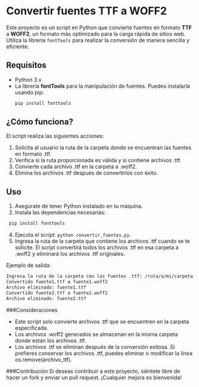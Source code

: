 # Convertir fuentes TTF a WOFF2

Este proyecto es un script en Python que convierte fuentes en formato **TTF** a **WOFF2**, un formato más optimizado para la carga rápida de sitios web. Utiliza la librería `fontTools` para realizar la conversión de manera sencilla y eficiente.

## Requisitos

- Python 3.x
- La librería **fontTools** para la manipulación de fuentes. Puedes instalarla usando pip:
  ```bash
  pip install fonttools

## ¿Cómo funciona?
El script realiza las siguientes acciones:

1. Solicita al usuario la ruta de la carpeta donde se encuentran las fuentes en formato .ttf.
2. Verifica si la ruta proporcionada es válida y si contiene archivos .ttf.
3. Convierte cada archivo .ttf en la carpeta a .woff2.
4. Elimina los archivos .ttf después de convertirlos con éxito.

## Uso
1. Asegúrate de tener Python instalado en tu máquina.
2. Instala las dependencias necesarias:
  ```bash
   pip install fonttools
```
4. Ejecuta el script: `python convertir_fuentes.py`.
5. Ingresa la ruta de la carpeta que contiene los archivos .ttf cuando se te solicite. El script convertirá todos los archivos .ttf en esa carpeta a .woff2 y eliminará los archivos .ttf originales.

Ejemplo de salida:
  ```bash
  Ingresa la ruta de la carpeta con las fuentes .ttf: /ruta/a/mi/carpeta
  Convertido fuente1.ttf a fuente1.woff2
  Archivo eliminado: fuente1.ttf
  Convertido fuente2.ttf a fuente2.woff2
  Archivo eliminado: fuente2.ttf
```


###Consideraciones
- Este script solo convierte archivos .ttf que se encuentren en la carpeta especificada.
- Los archivos .woff2 generados se almacenan en la misma carpeta donde están los archivos .ttf.
- Los archivos .ttf se eliminan después de la conversión exitosa. Si prefieres conservar los archivos .ttf, puedes eliminar o modificar la línea os.remove(archivo_ttf).

###Contribución
Si deseas contribuir a este proyecto, siéntete libre de hacer un fork y enviar un pull request. ¡Cualquier mejora es bienvenida!
